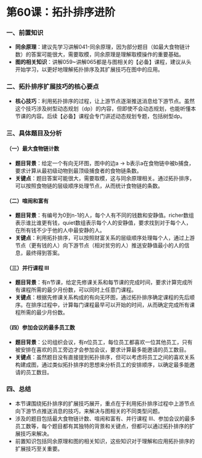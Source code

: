 # 第60课：拓扑排序进阶

### 一、前置知识

- **同余原理**：建议先学习讲解041-同余原理，因为部分题目（如最大食物链计数）的答案可能很大，需要取模，同余原理是理解取模操作的重要基础。
- **图的相关知识**：讲解059~讲解065都是与图相关的【必备】课程，建议从头开始学习，以更好地理解拓扑排序及其扩展技巧在图中的应用。

### 二、拓扑排序扩展技巧的核心要点

- **核心技巧**：利用拓扑排序的过程，让上游节点逐渐推送消息给下游节点。虽然这个技巧涉及树型动态规划（dp）的内容，但即使不会动态规划，也能听懂本节课的内容。后续【必备】课程会专门讲述动态规划专题，包括树型dp。

### 三、具体题目及分析

#### （一）最大食物链计数

- **题目背景**：给定一个有向无环图，图中的边a -> b表示a在食物链中被b捕食，要求计算从最初级动物到最顶级捕食者的食物链条数。
- **关键点**：题目答案可能很大，需要取模，这与同余原理相关。通过拓扑排序，可以按照食物链的层级顺序处理节点，从而统计食物链的条数。

#### （二）喧闹和富有

- **题目背景**：有编号为0到n-1的人，每个人有不同的钱数和安静值。richer数组表示谁比谁更有钱，quiet数组表示每个人的安静值，要求找到对于每个人，在所有钱不少于他的人中最安静的人。
- **关键点**：利用拓扑排序，可以按照财富关系的层级顺序处理每个人，通过上游节点（更有钱的人）向下游节点（相对贫穷的人）推送安静值最小的人的信息，最终得到答案。

#### （三）并行课程 III

- **题目背景**：有n节课，给定先修课关系和每节课的完成时间，要求计算完成所有课程所需的最少月份数，可以同时上任意门课程。
- **关键点**：根据先修课关系构成的有向无环图，通过拓扑排序确定课程的先后顺序。在排序过程中，计算每门课程最早可以开始的时间，从而确定完成所有课程所需的最少月份数。

#### （四）参加会议的最多员工数

- **题目背景**：公司组织会议，有n位员工，每位员工都喜欢一位其他员工，只有被安排在喜欢的员工旁边才会参加会议，要求计算最多能邀请的员工数目。
- **关键点**：虽然题目没有直接提到拓扑排序，但可以考虑将员工之间的喜欢关系构建成图，通过类似拓扑排序的思想来分析员工的安排顺序，以确定最多能邀请的员工数目。

### 四、总结

- 本节课围绕拓扑排序的扩展技巧展开，重点在于利用拓扑排序过程中上游节点向下游节点推送消息的技巧，来解决与图相关的不同类型问题。
- 涉及的题目包括最大食物链计数、喧闹和富有、并行课程 III、参加会议的最多员工数等，每个题目都有其独特的背景和关键点，但都可以通过拓扑排序的扩展技巧来解决。
- 前置知识包括同余原理和图的相关知识，这些知识对于理解和应用拓扑排序的扩展技巧至关重要。